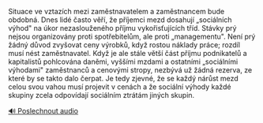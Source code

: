 
Situace ve vztazích mezi zaměstnavatelem a zaměstnancem bude obdobná. Dnes lidé často věří, že příjemci mezd dosahují „sociálních výhod" na úkor nezaslouženého příjmu vykořisťujících tříd. Stávky prý nejsou organizovány proti spotřebitelům, ale proti „managementu". Není prý žádný důvod zvyšovat ceny výrobků, když rostou náklady práce; rozdíl musí nést zaměstnavatel. Když je ale stále větší část příjmu podnikatelů a kapitalistů pohlcována daněmi, vyššími mzdami a ostatními „sociálními výhodami" zaměstnanců a cenovými stropy, nezbývá už žádná rezerva, ze které by se takto dalo čerpat. Je tedy zjevné, že se každý nárůst mezd celou svou vahou musí projevit v cenách a že sociální výhody každé skupiny zcela odpovídají sociálním ztrátám jiných skupin.

[🔊 Poslechnout audio](/data/7-paragraphs/audio/chapter_167/para_007-Situace-ve-vztazch-mezi-zamstnavatelem-a-zamstn.mp3)
